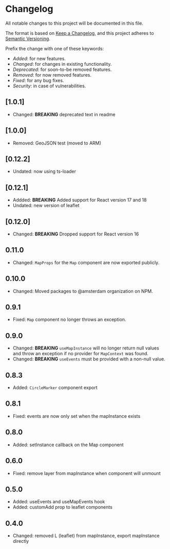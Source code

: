 # Changelog

All notable changes to this project will be documented in this file.

The format is based on [Keep a Changelog](https://keepachangelog.com/en/1.0.0/),
and this project adheres to [Semantic Versioning](https://semver.org/spec/v2.0.0.html).

Prefix the change with one of these keywords:

- _Added_: for new features.
- _Changed_: for changes in existing functionality.
- _Deprecated_: for soon-to-be removed features.
- _Removed_: for now removed features.
- _Fixed_: for any bug fixes.
- _Security_: in case of vulnerabilities.


## [1.0.1]

- Changed: **BREAKING** deprecated text in readme

## [1.0.0]

- Removed: GeoJSON test (moved to ARM)

## [0.12.2]

- Undated: now using ts-loader 

## [0.12.1]

- Addded: **BREAKING** Added support for React version 17 and 18
- Undated: new version of leaflet

## [0.12.0]

- Changed: **BREAKING** Dropped support for React version 16

## 0.11.0

- Changed: `MapProps` for the `Map` component are now exported publicly.

## 0.10.0

- Changed: Moved packages to @amsterdam organization on NPM.

## 0.9.1

- Fixed: `Map` component no longer throws an exception.

## 0.9.0

- Changed: **BREAKING** `useMapInstance` will no longer return null values and throw an exception if no provider for `MapContext` was found.
- Changed: **BREAKING** `useEvents` must be provided with a non-null value.

## 0.8.3

- Added: `CircleMarker` component export

## 0.8.1

- Fixed: events are now only set when the mapInstance exists

## 0.8.0

- Added: setInstance callback on the Map component

## 0.6.0

- Fixed: remove layer from mapInstance when component will unmount

## 0.5.0

- Added: useEvents and useMapEvents hook
- Added: customAdd prop to leaflet components

## 0.4.0

- Changed: removed L (leaflet) from mapInstance, export mapInstance directly
